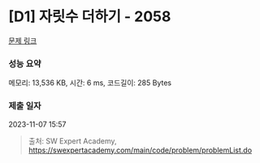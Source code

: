 # [D1] 자릿수 더하기 - 2058 

[문제 링크](https://swexpertacademy.com/main/code/problem/problemDetail.do?contestProbId=AV5QPRjqA10DFAUq) 

### 성능 요약

메모리: 13,536 KB, 시간: 6 ms, 코드길이: 285 Bytes

### 제출 일자

2023-11-07 15:57



> 출처: SW Expert Academy, https://swexpertacademy.com/main/code/problem/problemList.do